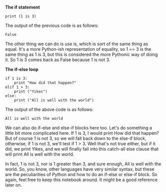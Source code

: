 
**The if statement**

```
print (1 is 3)
```

The output of the previous code is as follows:

```
False
```

The other thing we can do is use is, which is sort of the same thing as equal. It's a more Python-ish representation of equality, so 1 == 3 is the same thing as 1 is 3, but this is considered the more Pythonic way of doing it. So 1 is 3 comes back as False because 1 is not 3.

**The if-else loop**

```
if 1 is 3:
    print "How did that happen?"
elif 1 > 3:
    print ("Yikes")
else:
    print ("All is well with the world")
```

The output of the above code is as follows:

```
All is well with the world
```

We can also do if-else and else-if blocks here too. Let's do something a little bit more complicated here. If 1 is 3, I would print How did that happen? But of course 1 is not 3, so we will fall back down to the else-if block, otherwise, if 1 is not 3, we'll test if 1 > 3. Well that's not true either, but if it did, we print Yikes, and we will finally fall into this catch-all else clause that will print All is well with the world.

In fact, 1 is not 3, nor is 1 greater than 3, and sure enough, All is well with the world. So, you know, other languages have very similar syntax, but these are the peculiarities of Python and how to do an if-else or else-if block. So again, feel free to keep this notebook around. It might be a good reference later on.
